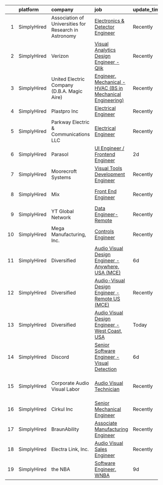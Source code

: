

|    | platform    | company                                               | job                                                                                                                                                                    | update_time   | location                     |
|---:|:------------|:------------------------------------------------------|:-----------------------------------------------------------------------------------------------------------------------------------------------------------------------|:--------------|:-----------------------------|
|  1 | SimplyHired | Association of Universities for Research in Astronomy | [Electronics & Detector Engineer](https://www.simplyhired.com/job/Sehtwyn3MaoYw0xJybE7MlWz9fel5kuSa1hYklUVbgxJo_Pq9tkmLA?q=visual+engineer)                            | Recently      | Hilo, HI                     |
|  2 | SimplyHired | Verizon                                               | [Visual Analytics Design Engineer - Qlik](https://www.simplyhired.com/job/JDZh_AEkcyULi4B8jZRtIuV4aEAVR85d59bUBM3H-3gr6QpUSTILtg?q=visual+engineer)                    | Recently      | Ashburn, VA +3 locations     |
|  3 | SimplyHired | United Electric Company (D.B.A. Magic Aire)           | [Engineer, Mechanical - HVAC (BS in Mechanical Engineering)](https://www.simplyhired.com/job/nukG6tmXB_cTxbAsroSbD4AAKN9HmAZnewbscGPZGrZ2mDHD_G7hmA?q=visual+engineer) | Recently      | Wichita Falls, TX            |
|  4 | SimplyHired | Plastpro Inc                                          | [Electrical Engineer](https://www.simplyhired.com/job/MvEPbPs2gH79JXAoRoztHuZkiwmH8PyPwjeDQfzBhlPn-i5X8PzWPQ?q=visual+engineer)                                        | Recently      | Ashtabula, OH                |
|  5 | SimplyHired | Parkway Electric & Communications LLC                 | [Electrical Engineer](https://www.simplyhired.com/job/USKrkUPffAtlJQ8ie9ZRYx_3HZhBSMvg5QsoWenX0kv1iKFJrGvTnA?q=visual+engineer)                                        | Recently      | Holland, MI                  |
|  6 | SimplyHired | Parasol                                               | [UI Engineer / Frontend Engineer](https://www.simplyhired.com/job/5DD6jacDlO5gMbPbh2xhcqpF9n5QbCurk5Q_Jgdp9OglTkDCnMFwKQ?q=visual+engineer)                            | 2d            | Remote +1 location           |
|  7 | SimplyHired | Moorecroft Systems                                    | [Visual Tools Development Engineer](https://www.simplyhired.com/job/r7dF0i8GkmIbk8YargSJhR7PWufY4SYzMAtpN78Nc5uIQ1aSM_OJDQ?q=visual+engineer)                          | Recently      | Remote                       |
|  8 | SimplyHired | Mix                                                   | [Front End Engineer](https://www.simplyhired.com/job/fK0R4qyWeRqeiI-bXAnK1xvHsx9qsAb7ccUW-U4FfG_3YV76sZDosA?q=visual+engineer)                                         | Recently      | San Francisco, CA            |
|  9 | SimplyHired | YT Global Network                                     | [Data Engineer- Remote](https://www.simplyhired.com/job/1Nu9LBFfaeEFSmu6CWk6GQFT99tSGPJ1HZjNXLCaYUn0t11q51842g?q=visual+engineer)                                      | Recently      | Remote                       |
| 10 | SimplyHired | Mega Manufacturing, Inc.                              | [Controls Engineer](https://www.simplyhired.com/job/A-PuLvSL_MSX4LQRH98oIWQQrXj2TQ7eGS_jFvpYgV-Fy8o4GRfiNw?q=visual+engineer)                                          | Recently      | Rockford, IL                 |
| 11 | SimplyHired | Diversified                                           | [Audio Visual Design Engineer - Anywhere, USA (MCE)](https://www.simplyhired.com/job/3_r6KrBHbOqdXjPDEckseM5zaoWxqKnQDuwGDlMHhba8V68st2tiLw?q=visual+engineer)         | 6d            | New Jersey                   |
| 12 | SimplyHired | Diversified                                           | [Audio-Visual Design Engineer - Remote US (MCE)](https://www.simplyhired.com/job/hCvj1aoRLvN4k8tL4wJd4dC0b7Zdal7YXvIMw--zk6vjNWb-OflIxw?q=visual+engineer)             | Recently      | Georgia +37 locations        |
| 13 | SimplyHired | Diversified                                           | [Audio Visual Design Engineer - West Coast, USA](https://www.simplyhired.com/job/8ZJ1XXQKZ0mav0v_QNY0g5UdN6CUuC-KC6lH_o6BycBQHS-FlEMOmw?q=visual+engineer)             | Today         | Remote +9 locations          |
| 14 | SimplyHired | Discord                                               | [Senior Software Engineer - Visual Detection](https://www.simplyhired.com/job/Spt7F-zzx_8XDP8vUFL2umdK0bR2Hk5GFyJpSZadkUr2nRi4hVuT6A?q=visual+engineer)                | 6d            | San Francisco, CA            |
| 15 | SimplyHired | Corporate Audio Visual Labor                          | [Audio Visual Technician](https://www.simplyhired.com/job/GM4bw4sCWtD_iZ_YLKh-uWPHQe_aKFtVe34CtftC7T4bxZ6al7hPEg?q=visual+engineer)                                    | Recently      | San Antonio, TX +2 locations |
| 16 | SimplyHired | Cirkul Inc                                            | [Senior Mechanical Engineer](https://www.simplyhired.com/job/JDJt-vwfOXobZZxm8nxJGJ4My-oQIEhUKU4ghguc-2Iaz_S2ZzLjJw?q=visual+engineer)                                 | Recently      | Watertown, MA                |
| 17 | SimplyHired | BraunAbility                                          | [Associate Manufacturing Engineer](https://www.simplyhired.com/job/7ZDAG31KwDuJvtALSqKVR16Y_iyqse9OhqwDNTf3l489kIdTmb51MQ?q=visual+engineer)                           | Recently      | Winamac, IN                  |
| 18 | SimplyHired | Electra Link, Inc.                                    | [Audio Visual Sales Engineer](https://www.simplyhired.com/job/kF47vk1IG-v57H2j4yuoLOjmyofKk95evvrWgJf4qLeJ4IRticDixg?q=visual+engineer)                                | Recently      | Dallas, TX                   |
| 19 | SimplyHired | the NBA                                               | [Software Engineer, WNBA](https://www.simplyhired.com/job/nFaUFZY-DDTxnDbtfwyhfsKIWZMudbQEbXQknX6TfnFqFs4iEqCgDA?q=visual+engineer)                                    | 9d            | Secaucus, NJ                 |